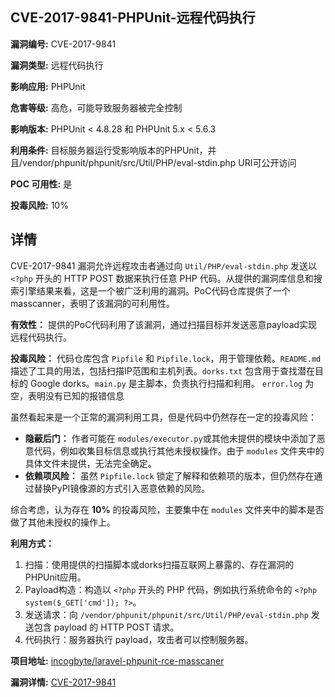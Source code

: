 ## CVE-2017-9841-PHPUnit-远程代码执行

**漏洞编号:** CVE-2017-9841

**漏洞类型:** 远程代码执行

**影响应用:** PHPUnit

**危害等级:** 高危，可能导致服务器被完全控制

**影响版本:** PHPUnit < 4.8.28 和 PHPUnit 5.x < 5.6.3

**利用条件:** 目标服务器运行受影响版本的PHPUnit，并且/vendor/phpunit/phpunit/src/Util/PHP/eval-stdin.php URI可公开访问

**POC 可用性:** 是

**投毒风险:** 10%

## 详情

CVE-2017-9841 漏洞允许远程攻击者通过向 `Util/PHP/eval-stdin.php` 发送以 `<?php` 开头的 HTTP POST 数据来执行任意 PHP 代码。从提供的漏洞库信息和搜索引擎结果来看，这是一个被广泛利用的漏洞。PoC代码仓库提供了一个masscanner，表明了该漏洞的可利用性。 

**有效性：**
提供的PoC代码利用了该漏洞，通过扫描目标并发送恶意payload实现远程代码执行。

**投毒风险：**
代码仓库包含 `Pipfile` 和 `Pipfile.lock`，用于管理依赖。`README.md` 描述了工具的用法，包括扫描IP范围和主机列表。`dorks.txt` 包含用于查找潜在目标的 Google dorks。`main.py` 是主脚本，负责执行扫描和利用。 `error.log` 为空，表明没有已知的报错信息

虽然看起来是一个正常的漏洞利用工具，但是代码中仍然存在一定的投毒风险：

*   **隐蔽后门：** 作者可能在 `modules/executor.py`或其他未提供的模块中添加了恶意代码，例如收集目标信息或执行其他未授权操作。由于 `modules` 文件夹中的具体文件未提供，无法完全确定。 
*   **依赖项风险：** 虽然 `Pipfile.lock` 锁定了解释和依赖项的版本，但仍然存在通过替换PyPI镜像源的方式引入恶意依赖的风险。 

综合考虑，认为存在 **10%** 的投毒风险，主要集中在 `modules` 文件夹中的脚本是否做了其他未授权的操作上。 

**利用方式：**
1.  扫描：使用提供的扫描脚本或dorks扫描互联网上暴露的、存在漏洞的PHPUnit应用。
2.  Payload构造：构造以 `<?php` 开头的 PHP 代码，例如执行系统命令的 `<?php system($_GET['cmd']); ?>`。
3.  发送请求：向 `/vendor/phpunit/phpunit/src/Util/PHP/eval-stdin.php` 发送包含 payload 的 HTTP POST 请求。
4.  代码执行：服务器执行 payload，攻击者可以控制服务器。

**项目地址:** [incogbyte/laravel-phpunit-rce-masscaner](https://github.com/incogbyte/laravel-phpunit-rce-masscaner)

**漏洞详情:** [CVE-2017-9841](https://nvd.nist.gov/vuln/detail/CVE-2017-9841)